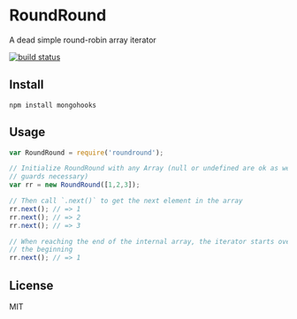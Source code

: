 # RoundRound

A dead simple round-robin array iterator

[![build
status](https://secure.travis-ci.org/watson/roundround.png)](http://travis-ci.org/watson/roundround)

## Install

```
npm install mongohooks
```

## Usage

```javascript
var RoundRound = require('roundround');

// Initialize RoundRound with any Array (null or undefined are ok as well, so no
// guards necessary)
var rr = new RoundRound([1,2,3]);

// Then call `.next()` to get the next element in the array
rr.next(); // => 1
rr.next(); // => 2
rr.next(); // => 3

// When reaching the end of the internal array, the iterator starts over from
// the beginning
rr.next(); // => 1
```

## License

MIT
